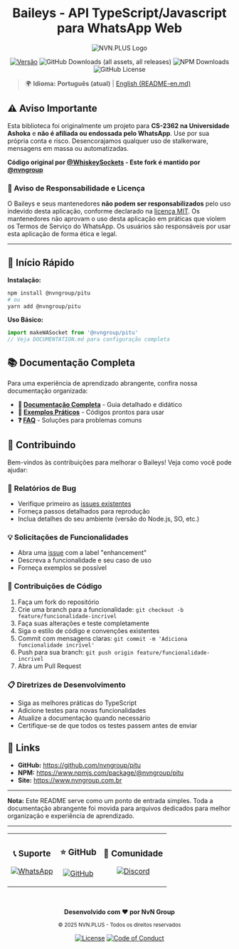 # <div align='center'>Baileys - API TypeScript/Javascript para WhatsApp Web</div>

<div align='center'>

![NVN.PLUS Logo](https://github.com/user-attachments/assets/8cd401e2-a783-4b69-a3b2-ab371fac711a)

[![Versão](https://img.shields.io/badge/versão-0.1.4-blue.svg)](https://nvn.plus)
![GitHub Downloads (all assets, all releases)](https://img.shields.io/github/downloads/nvngroup/pitu/total)
![NPM Downloads](https://img.shields.io/npm/dw/%40brunocgc%2Fbaileys?label=npm&color=%23CB3837)
![GitHub License](https://img.shields.io/github/license/nvngroup/pitu)

</div>

> 🌍 **Idioma:** **Português (atual)** | [English (README-en.md)](README-en.md)

## ⚠️ Aviso Importante

Esta biblioteca foi originalmente um projeto para **CS-2362 na Universidade Ashoka** e **não é afiliada ou endossada pelo WhatsApp**. Use por sua própria conta e risco. Desencorajamos qualquer uso de stalkerware, mensagens em massa ou automatizadas.

**Código original por [@WhiskeySockets](https://github.com/WhiskeySockets) - Este fork é mantido por [@nvngroup](https://github.com/nvngroup)**

### 📜 Aviso de Responsabilidade e Licença
O Baileys e seus mantenedores **não podem ser responsabilizados** pelo uso indevido desta aplicação, conforme declarado na [licença MIT](https://github.com/nvngroup/pitu/blob/master/LICENSE). Os mantenedores não aprovam o uso desta aplicação em práticas que violem os Termos de Serviço do WhatsApp. Os usuários são responsáveis por usar esta aplicação de forma ética e legal.

---

## 🚀 Início Rápido

**Instalação:**
```bash
npm install @nvngroup/pitu
# ou
yarn add @nvngroup/pitu
```

**Uso Básico:**
```typescript
import makeWASocket from '@nvngroup/pitu'
// Veja DOCUMENTATION.md para configuração completa
```

## 📚 Documentação Completa

Para uma experiência de aprendizado abrangente, confira nossa documentação organizada:

- **📖 [Documentação Completa](DOCUMENTATION.md)** - Guia detalhado e didático
- **🎯 [Exemplos Práticos](EXAMPLES.md)** - Códigos prontos para usar
- **❓ [FAQ](FAQ.md)** - Soluções para problemas comuns

## 🤝 Contribuindo

Bem-vindos às contribuições para melhorar o Baileys! Veja como você pode ajudar:

### 🐛 **Relatórios de Bug**
- Verifique primeiro as [issues existentes](https://github.com/nvngroup/pitu/issues)
- Forneça passos detalhados para reprodução
- Inclua detalhes do seu ambiente (versão do Node.js, SO, etc.)

### 💡 **Solicitações de Funcionalidades**
- Abra uma [issue](https://github.com/nvngroup/pitu/issues) com a label "enhancement"
- Descreva a funcionalidade e seu caso de uso
- Forneça exemplos se possível

### 🔧 **Contribuições de Código**
1. Faça um fork do repositório
2. Crie uma branch para a funcionalidade: `git checkout -b feature/funcionalidade-incrivel`
3. Faça suas alterações e teste completamente
4. Siga o estilo de código e convenções existentes
5. Commit com mensagens claras: `git commit -m 'Adiciona funcionalidade incrível'`
6. Push para sua branch: `git push origin feature/funcionalidade-incrivel`
7. Abra um Pull Request

### 📋 **Diretrizes de Desenvolvimento**
- Siga as melhores práticas do TypeScript
- Adicione testes para novas funcionalidades
- Atualize a documentação quando necessário
- Certifique-se de que todos os testes passem antes de enviar

## 🔗 Links

- **GitHub:** https://github.com/nvngroup/pitu
- **NPM:** https://www.npmjs.com/package/@nvngroup/pitu
- **Site:** https://www.nvngroup.com.br

---

**Nota:** Este README serve como um ponto de entrada simples. Toda a documentação abrangente foi movida para arquivos dedicados para melhor organização e experiência de aprendizado.

---

<div align="center">

<table>
<tr>
<td align="center">
<h3>📞 Suporte</h3>
<p>
<a href="https://wa.me/552120428610">
<img src="https://img.shields.io/badge/WhatsApp-Falar%20Conosco-25D366?style=for-the-badge&logo=whatsapp" alt="WhatsApp"/>
</a>
</p>
</td>
<td align="center">
<h3>⭐ GitHub</h3>
<p>
<a href="https://github.com/nvngroup/pitu">
<img src="https://img.shields.io/badge/GitHub-Dar%20Estrela-181717?style=for-the-badge&logo=github" alt="GitHub"/>
</a>
</p>
</td>
<td align="center">
<h3>💬 Comunidade</h3>
<p>
<a href="https://github.com/nvngroup/pitu/discussions">
<img src="https://img.shields.io/badge/Discord-Entrar%20Agora-7289DA?style=for-the-badge&logo=discord" alt="Discord"/>
</a>
</p>
</td>
</tr>
</table>

<br>

**Desenvolvido com ❤️ por NvN Group**

<sub>© 2025 NVN.PLUS - Todos os direitos reservados</sub>

[![License](https://img.shields.io/badge/License-MIT-blue.svg)](LICENSE)
[![Code of Conduct](https://img.shields.io/badge/Code%20of%20Conduct-✓-green.svg)](CODE_OF_CONDUCT.md)

</div>
